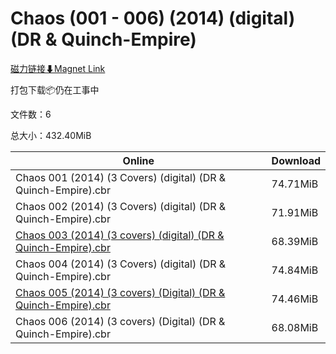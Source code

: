 # Chaos (001 - 006) (2014) (digital) (DR & Quinch-Empire)

[磁力链接⬇Magnet Link](magnet:?xt=urn:btih:cb111c96e80144d052786c7705a248d5ae79d22f&dn=Chaos%20%28001%20-%20006%29%20%282014%29%20%28digital%29%20%28DR%20%26%20Quinch-Empire%29)

打包下载📦仍在工事中

文件数：6

总大小：432.40MiB

Online | Download
--- | ---
Chaos 001 (2014) (3 Covers) (digital) (DR & Quinch-Empire).cbr | 74.71MiB
Chaos 002 (2014) (3 Covers) (digital) (DR & Quinch-Empire).cbr | 71.91MiB
[Chaos 003 (2014) (3 covers) (digital) (DR & Quinch-Empire).cbr](https://github.com/alicewish/markdown/blob/master/comic/Chaos-003-2014-3-covers-digital-DR-Quinch-Empire-cbr.md) | 68.39MiB
Chaos 004 (2014) (3 Covers) (digital) (DR & Quinch-Empire).cbr | 74.84MiB
[Chaos 005 (2014) (3 covers) (Digital) (DR & Quinch-Empire).cbr](https://github.com/alicewish/markdown/blob/master/comic/Chaos-005-2014-3-covers-Digital-DR-Quinch-Empire-cbr.md) | 74.46MiB
Chaos 006 (2014) (3 covers) (Digital) (DR & Quinch-Empire).cbr | 68.08MiB
